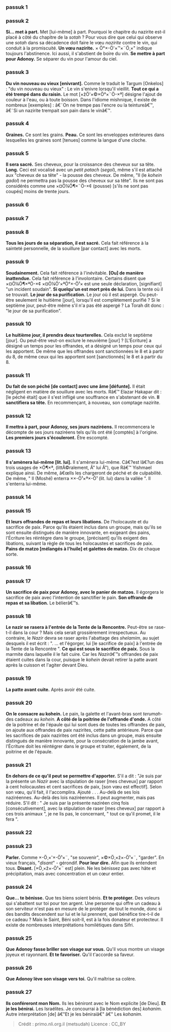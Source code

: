 
### passuk 1

### passuk 2
<b>Si... met à part.</b> Met [lui-même] à part. Pourquoi le chapitre du nazirite est-il placé à côté du chapitre de la <i>sotah</i> ? Pour vous dire <i data-commentator="Siftei Chakhamim" data-label="âš¬"></i>que celui qui observe une <i>sotah</i> <i data-commentator="Siftei Chakhamim" data-label="âš¬"></i> dans sa décadence doit faire le vœu <i>nazirite</i> contre le vin, qui conduit à la promiscuité. 
<b>Un vœu nazirite.</b> × Ö°×-Ö'×™×¨Ö¸×" indique toujours l'abstinence. Ici aussi, il s'abstient de boire du vin. 
<b>Se mettre à part pour Adonoy.</b> Se séparer du vin pour l'amour du ciel.

### passuk 3
<b>Du vin nouveau ou vieux [enivrant].</b> Comme le traduit le Targum [Onkelos] : "du vin nouveau ou vieux" : <i data-commentator="Siftei Chakhamim" data-label="âš¬"></i>Le vin s'enivre lorsqu'il vieillit.
<b>Tout ce qui a été trempé dans du raisin.</b> Le mot [×žÖ'×©×Ö°×¨Ö-×ª] <i data-commentator="Siftei Chakhamim" data-label="âš¬"></i>désigne l'ajout de couleur à l'eau, ou à toute boisson. Dans l'idiome mishnique, il existe de nombreux [exemples] : â€˜On ne trempe pas l'encre ou la teintureâ€™, â€˜Si un nazirite trempait son pain dans le vinâ€™. 

### passuk 4
<b>Graines.</b> Ce sont les grains.
<b>Peau.</b> Ce sont les enveloppes extérieures dans lesquelles les graines sont [tenues] <i data-commentator="Siftei Chakhamim" data-label="âš¬"></i>comme la langue d'une cloche. 

### passuk 5
<b>Il sera sacré.</b> <i data-commentator="Siftei Chakhamim" data-label="âš¬"></i>Ses cheveux, <i data-commentator="Siftei Chakhamim" data-label="âš¬"></i>pour la croissance des cheveux sur sa tête. 
<b>Long.</b> Ceci est vocalisé avec <i data-commentator="Siftei Chakhamim" data-label="âš¬"></i> un <i>petit patach</i> (<i>segol</i>), même s'il est attaché aux "cheveux de sa tête" - la pousse des cheveux. De même, "Il (le <i>kohein gadol</i>) ne permettra pas la pousse des cheveux sur sa tête". Ils ne sont pas considérés comme une ×¤Ö¼Ö¶×¨Ö-×¢ (pousse) [s'ils ne sont pas coupés] <i data-commentator="Siftei Chakhamim" data-label="âš¬"></i> moins de trente jours. 

### passuk 6

### passuk 7

### passuk 8
<b>Tous les jours de sa séparation, il est sacré.</b> Cela fait référence à la sainteté personnelle, <i data-commentator="Siftei Chakhamim" data-label="âš¬"></i>de la souillure [par contact] avec les morts. 

### passuk 9
<b>Soudainement.</b> Cela fait référence à l'inévitable.
<b>[Ou] de manière inattendue.</b> Cela fait référence à l'involontaire. Certains disent que ×¤Ö¼Ö¶×ªÖ-×¢ ×¤Ö¼Ö'×ªÖ°×-Ö¹× est une seule déclaration, [signifiant] <i data-commentator="Siftei Chakhamim" data-label="âš¬"></i> "un incident soudain". 
<b>Si quelqu'un est mort près de lui.</b> <i data-commentator="Siftei Chakhamim" data-label="âš¬"></i>Dans la tente où il se trouvait.
<b>Le jour de sa purification.</b> Le jour <i data-commentator="Siftei Chakhamim" data-label="âš¬"></i>où il est aspergé. Ou peut-être seulement le huitième [jour], lorsqu'il est complètement purifié ? Si le septième jour, peut-être même s'il n'a pas été aspergé ? La Torah dit donc : "le jour de sa purification". 

### passuk 10
<b>Le huitième jour, il prendra deux tourterelles.</b> Cela exclut le septième [jour]. Ou peut-être veut-on exclure le neuvième [jour] ? [L'Écriture] <i data-commentator="Siftei Chakhamim" data-label="âš¬"></i> a désigné un temps pour les offrandes, et a désigné un temps pour ceux qui les apportent. De même que les offrandes sont sanctionnées le 8 et à partir du 8, de même ceux qui les apportent sont [sanctionnés] le 8 et à partir du 8. 

### passuk 11
<b>Du fait de son péché [de contact] avec une âme [défunte].</b> Il était négligent en matière de souillure avec les morts. Râ€™ Elazar Hakapar dit : [le péché était] que <i data-commentator="Siftei Chakhamim" data-label="âš¬"></i>il s'est infligé une souffrance en s'abstenant de vin. 
<b>Il sanctifiera sa tête.</b> En recommençant, à nouveau, son comptage nazirite. 

### passuk 12
<b>Il mettra à part, pour Adonoy, ses jours naziréens.</b> Il recommencera le décompte de ses jours naziréens tels qu'ils ont été [comptés] à l'origine. 
<b>Les premiers jours s'écouleront.</b> Être escompté.

### passuk 13
<b>Il s'amènera lui-même [lit. lui].</b> Il s'amènera lui-même. Câ€?est lâ€?un des trois usages de ×Ö¶×ª, (littÃ©ralement, Â" lui Â"), que Râ€™ Yishmael explique ainsi. De même, â€œIls les chargeront de péché et de culpabilité. De même, " Il (Moshé) enterra ××-Ö¹×ª×-Ö¹ (lit. lui) dans la vallée ". Il s'enterra lui-même. 

### passuk 14

### passuk 15
<b>Et leurs offrandes de repas et leurs libations.</b> <i data-commentator="Siftei Chakhamim" data-label="âš¬"></i>De l'holocauste et du sacrifice de paix. Parce qu'ils étaient inclus dans un groupe, mais qu'ils se sont ensuite distingués de manière innovante, en exigeant des pains, l'Écriture les réintègre dans le groupe, [précisant] qu'ils exigent des libations, suivant la règle de tous les holocaustes et sacrifices de paix. 
<b>Pains de matzo [mélangés à l'huile] et galettes de matzo.</b> <i data-commentator="Siftei Chakhamim" data-label="âš¬"></i>Dix de chaque sorte.

### passuk 16

### passuk 17
<b>Un sacrifice de paix pour Adonoy, avec le panier de matzos.</b> <i data-commentator="Siftei Chakhamim" data-label="âš¬"></i>Il égorgera le sacrifice de paix avec l'intention de sanctifier le pain. 
<b>Son offrande de repas et sa libation.</b> <i data-commentator="Siftei Chakhamim" data-label="âš¬"></i>Le bélierâ€™s.

### passuk 18
<b>Le nazir se rasera à l'entrée de la Tente de la Rencontre.</b> Peut-être se rase-t-il dans la cour ? <i data-commentator="Siftei Chakhamim" data-label="âš¬"></i>Mais cela serait grossièrement irrespectueux. Au contraire, le <i>Nazir</i> devra se raser <i data-commentator="Siftei Chakhamim" data-label="âš¬"></i>après l'abattage des <i>shelamim</i>, au sujet desquels il est écrit : ". ... et l'égorger, lui [le sacrifice de paix] à l'entrée de la Tente de la Rencontre ". 
<b>Ce qui est sous le sacrifice de paix.</b> Sous <i data-commentator="Siftei Chakhamim" data-label="âš¬"></i>la marmite dans laquelle il le fait cuire. Car les <i>Nazirâ€™s</i> offrandes de paix <i data-commentator="Siftei Chakhamim" data-label="âš¬"></i>étaient cuites dans la cour, puisque le <i>kohein</i> devait retirer la patte avant après la cuisson et l'agiter devant Dieu. 

### passuk 19
<b>La patte avant cuite.</b> <i data-commentator="Siftei Chakhamim" data-label="âš¬"></i>Après avoir été cuite.

### passuk 20
<b>On le consacre au kohein.</b> <i data-commentator="Siftei Chakhamim" data-label="âš¬"></i>Le pain, la galette et l'avant-bras sont <i data-commentator="Siftei Chakhamim" data-label="âš¬"></i><i>terumah</i>-des cadeaux au <i>kohein. </i>
<b>A côté de la poitrine de l'offrande d'onde.</b> <i data-commentator="Siftei Chakhamim" data-label="âš¬"></i>A côté de la poitrine et de l'épaule qui lui sont dues de toutes les offrandes de paix, on ajoute aux offrandes de paix nazirites, cette patte antérieure. <i data-commentator="Siftei Chakhamim" data-label="âš¬"></i>Parce que les sacrifices de paix nazirites ont été inclus dans un groupe, mais ensuite distingués de manière innovante, pour la consécration de la jambe avant, l'Écriture doit les réintégrer dans le groupe et traiter, également, de la poitrine et de l'épaule. 

### passuk 21
<b>En dehors de ce qu'il peut se permettre d'apporter.</b> S'il a dit : "Je suis par la présente un <i>Nazir</i> avec la stipulation de raser [mes cheveux] <i data-commentator="Siftei Chakhamim" data-label="âš¬"></i> par rapport à cent holocaustes et cent sacrifices de paix, [son vœu est effectif]. Selon son vœu, qu'il fait, il l'accomplira. Ajouté . . . Au-delà de ses lois naziréennes. Au-delà des lois naziréennes. Il peut <i data-commentator="Siftei Chakhamim" data-label="âš¬"></i>augmenter, mais pas réduire. S'il dit : " Je suis par la présente naziréen cinq fois [consécutivement], avec la stipulation de raser [mes cheveux] par rapport à ces trois animaux ", je ne lis pas, le concernant, " tout ce qu'il promet, il le fera ". 

### passuk 22

### passuk 23
<b>Parler.</b> <i data-commentator="Siftei Chakhamim" data-label="âš¬"></i>Comme ×-Ö¸×'×-Ö¹×¨, "se souvenir", ×©×Ö¸×ž×-Ö¹×¨, "garder". En vieux français, "<i>disant</i>" - gérondif. 
<b>Pour leur dire.</b> Afin que <i data-commentator="Siftei Chakhamim" data-label="âš¬"></i>ils entendent tous.
<b>Disant.</b> [×Ö¸×ž×-Ö¹×¨ est] plein. Ne les bénissez pas avec hâte et précipitation, mais avec concentration et un cœur entier. 

### passuk 24
<b>Que... te bénisse.</b> Que tes biens soient bénis.
<b>Et te protéger.</b> Des voleurs qui s'abattent sur toi pour ton argent. Une personne qui offre un cadeau à son serviteur n'est pas en mesure de le protéger de tout le monde, donc si des bandits descendent sur lui et le lui prennent, quel bénéfice tire-t-il de ce cadeau ? Mais le Saint, Béni soit-Il, est à la fois donateur et protecteur. Il existe de nombreuses interprétations homilétiques dans Sifri. 

### passuk 25
<b>Que Adonoy fasse briller son visage sur vous.</b> Qu'il vous montre un visage joyeux et rayonnant. 
<b>Et te favoriser.</b> Qu'il t'accorde sa faveur.

### passuk 26
<b>Que Adonoy lève son visage vers toi.</b> Qu'il maîtrise sa colère.

### passuk 27
<b>Ils conféreront mon Nom.</b> Ils les béniront avec le Nom explicite [de Dieu]. 
<b>Et je les bénirai.</b> Les Israélites. <i data-commentator="Siftei Chakhamim" data-label="âš¬"></i>Je concourrai à [la bénédiction des] <i>kohanim.</i> Autre interprétation [de] <i data-commentator="Siftei Chakhamim" data-label="âš¬"></i>â€"Et je les béniraiâ€" â€" Les <i>kohanim.</i>

>Crédit : primo.nli.org.il (metsudah)
>Licence : CC_BY